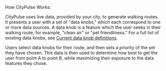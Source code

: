 How CityPulse Works: 

CityPulse uses live data, provided by your city, to generate walking routes. It presents a user with a set of "data knobs," which each correspond to one or more data sources. A data knob is a feature which the user seeks in their walking route, for example, "clean air" or "pet friendliness." For a full list of existing data knobs, see [Current data knob definitions](data-knob-definitions.md).

Users select data knobs for their route, and then sets a priority of the set they have chosen. This data is then used to determine how best to get the user from point A to point B, while maximizing their exposure to the data features they chose. 